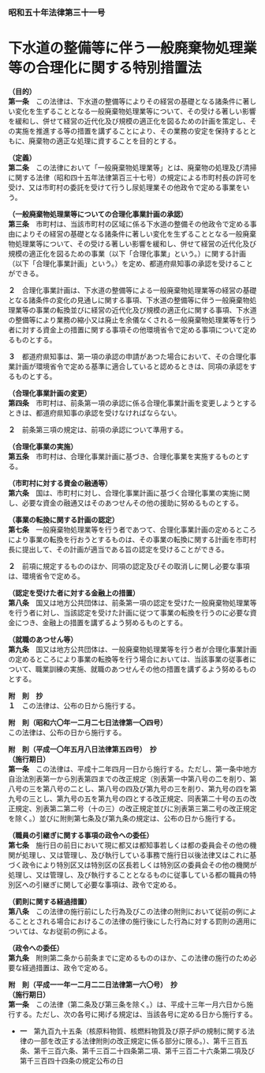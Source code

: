 ### 昭和五十年法律第三十一号  
# 下水道の整備等に伴う一般廃棄物処理業等の合理化に関する特別措置法  
  
**（目的）**  
**第一条**　この法律は、下水道の整備等によりその経営の基礎となる諸条件に著しい変化を生ずることとなる一般廃棄物処理業等について、その受ける著しい影響を緩和し、併せて経営の近代化及び規模の適正化を図るための計画を策定し、その実施を推進する等の措置を講ずることにより、その業務の安定を保持するとともに、廃棄物の適正な処理に資することを目的とする。  
  
**（定義）**  
**第二条**　この法律において「一般廃棄物処理業等」とは、廃棄物の処理及び清掃に関する法律（昭和四十五年法律第百三十七号）の規定による市町村長の許可を受け、又は市町村の委託を受けて行うし尿処理業その他政令で定める事業をいう。  
  
**（一般廃棄物処理業等についての合理化事業計画の承認）**  
**第三条**　市町村は、当該市町村の区域に係る下水道の整備その他政令で定める事由によりその経営の基礎となる諸条件に著しい変化を生ずることとなる一般廃棄物処理業等について、その受ける著しい影響を緩和し、併せて経営の近代化及び規模の適正化を図るための事業（以下「合理化事業」という。）に関する計画（以下「合理化事業計画」という。）を定め、都道府県知事の承認を受けることができる。  
  
**２**　合理化事業計画は、下水道の整備等による一般廃棄物処理業等の経営の基礎となる諸条件の変化の見通しに関する事項、下水道の整備等に伴う一般廃棄物処理業等の事業の転換並びに経営の近代化及び規模の適正化に関する事項、下水道の整備等により業務の縮小又は廃止を余儀なくされる一般廃棄物処理業等を行う者に対する資金上の措置に関する事項その他環境省令で定める事項について定めるものとする。  
  
**３**　都道府県知事は、第一項の承認の申請があつた場合において、その合理化事業計画が環境省令で定める基準に適合していると認めるときは、同項の承認をするものとする。  
  
**（合理化事業計画の変更）**  
**第四条**　市町村は、前条第一項の承認に係る合理化事業計画を変更しようとするときは、都道府県知事の承認を受けなければならない。  
  
**２**　前条第三項の規定は、前項の承認について準用する。  
  
**（合理化事業の実施）**  
**第五条**　市町村は、合理化事業計画に基づき、合理化事業を実施するものとする。  
  
**（市町村に対する資金の融通等）**  
**第六条**　国は、市町村に対し、合理化事業計画に基づく合理化事業の実施に関し、必要な資金の融通又はそのあつせんその他の援助に努めるものとする。  
  
**（事業の転換に関する計画の認定）**  
**第七条**　一般廃棄物処理業等を行う者であつて、合理化事業計画の定めるところにより事業の転換を行おうとするものは、その事業の転換に関する計画を市町村長に提出して、その計画が適当である旨の認定を受けることができる。  
  
**２**　前項に規定するもののほか、同項の認定及びその取消しに関し必要な事項は、環境省令で定める。  
  
**（認定を受けた者に対する金融上の措置）**  
**第八条**　国又は地方公共団体は、前条第一項の認定を受けた一般廃棄物処理業等を行う者に対し、当該認定を受けた計画に従つて事業の転換を行うのに必要な資金につき、金融上の措置を講ずるよう努めるものとする。  
  
**（就職のあつせん等）**  
**第九条**　国又は地方公共団体は、一般廃棄物処理業等を行う者が合理化事業計画の定めるところにより事業の転換等を行う場合においては、当該事業の従事者について、職業訓練の実施、就職のあつせんその他の措置を講ずるよう努めるものとする。  
  
**附　則　抄**  
**１**　この法律は、公布の日から施行する。  
  
**附　則（昭和六〇年一二月二七日法律第一〇四号）**  
この法律は、公布の日から施行する。  
  
**附　則（平成一〇年五月八日法律第五四号）　抄**  
**（施行期日）**  
**第一条**　この法律は、平成十二年四月一日から施行する。ただし、第一条中地方自治法別表第一から別表第四までの改正規定（別表第一中第八号の二を削り、第八号の三を第八号の二とし、第八号の四及び第九号の三を削り、第九号の四を第九号の三とし、第九号の五を第九号の四とする改正規定、同表第二十号の五の改正規定、別表第二第二号（十の三）の改正規定並びに別表第三第二号の改正規定を除く。）並びに附則第七条及び第九条の規定は、公布の日から施行する。  
  
**（職員の引継ぎに関する事項の政令への委任）**  
**第七条**　施行日の前日において現に都又は都知事若しくは都の委員会その他の機関が処理し、又は管理し、及び執行している事務で施行日以後法律又はこれに基づく政令により特別区又は特別区の区長若しくは特別区の委員会その他の機関が処理し、又は管理し、及び執行することとなるものに従事している都の職員の特別区への引継ぎに関して必要な事項は、政令で定める。  
  
**（罰則に関する経過措置）**  
**第八条**　この法律の施行前にした行為及びこの法律の附則において従前の例によることとされる場合におけるこの法律の施行後にした行為に対する罰則の適用については、なお従前の例による。  
  
**（政令への委任）**  
**第九条**　附則第二条から前条までに定めるもののほか、この法律の施行のため必要な経過措置は、政令で定める。  
  
**附　則（平成一一年一二月二二日法律第一六〇号）　抄**  
**（施行期日）**  
**第一条**　この法律（第二条及び第三条を除く。）は、平成十三年一月六日から施行する。ただし、次の各号に掲げる規定は、当該各号に定める日から施行する。  
* **一**　第九百九十五条（核原料物質、核燃料物質及び原子炉の規制に関する法律の一部を改正する法律附則の改正規定に係る部分に限る。）、第千三百五条、第千三百六条、第千三百二十四条第二項、第千三百二十六条第二項及び第千三百四十四条の規定公布の日  
  
